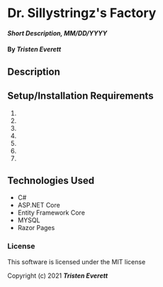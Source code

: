 # Dr. Sillystringz's Factory

#### _Short Description, MM/DD/YYYY_

#### By _**Tristen Everett**_

## Description



## Setup/Installation Requirements

1. 
2. 
3. 
4. 
5. 
6. 
7. 

## Technologies Used

* C#
* ASP.NET Core
* Entity Framework Core
* MYSQL
* Razor Pages

### License

This software is licensed under the MIT license

Copyright (c) 2021 **_Tristen Everett_**